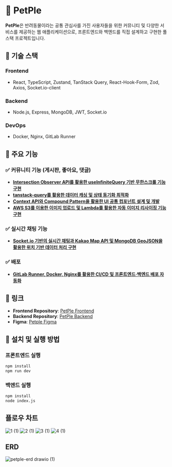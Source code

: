 # 🐾 PetPle

**PetPle**은 반려동물이라는 공통 관심사를 가진 사용자들을 위한 커뮤니티 및 다양한 서비스를 제공하는 웹 애플리케이션으로, 프론트엔드와 백엔드를 직접 설계하고 구현한 풀스택 프로젝트입니다.

## 🚀 기술 스택
### Frontend
- React, TypeScript, Zustand, TanStack Query, React-Hook-Form, Zod, Axios, Socket.io-client

### Backend
- Node.js, Express, MongoDB, JWT, Socket.io

### DevOps
- Docker, Nginx, GitLab Runner

## 📌 주요 기능
### ✅ 커뮤니티 기능 (게시판, 좋아요, 댓글)
- [**Intersection Observer API를 활용한 useInfiniteQuery 기반 무한스크롤 기능 구현**](https://github.com/DonggunLim/Petple_front/wiki/Intersection-Observer-API%EB%A5%BC-%ED%99%9C%EC%9A%A9%ED%95%9C-useInfiniteQuery-%EA%B8%B0%EB%B0%98-%EB%AC%B4%ED%95%9C%EC%8A%A4%ED%81%AC%EB%A1%A4-%EA%B8%B0%EB%8A%A5-%EA%B5%AC%ED%98%84)
- [**tanstack-query를 활용한 데이터 캐싱 및 상태 동기화 최적화**](https://github.com/DonggunLim/Petple_front/wiki/tanstack%E2%80%90query%EB%A5%BC-%ED%99%9C%EC%9A%A9%ED%95%9C-%EB%8D%B0%EC%9D%B4%ED%84%B0-%EC%BA%90%EC%8B%B1-%EB%B0%8F-%EC%83%81%ED%83%9C-%EB%8F%99%EA%B8%B0%ED%99%94-%EC%B5%9C%EC%A0%81%ED%99%94)
- [**Context API와 Compound Pattern을 활용한 UI 공통 컴포넌트 설계 및 개발**](https://github.com/DonggunLim/Petple_front/wiki/Context-API%EC%99%80-Compound-Pattern%EC%9D%84-%ED%99%9C%EC%9A%A9%ED%95%9C-UI-%EA%B3%B5%ED%86%B5-%EC%BB%B4%ED%8F%AC%EB%84%8C%ED%8A%B8-%EC%84%A4%EA%B3%84-%EB%B0%8F-%EA%B0%9C%EB%B0%9C)
- [**AWS S3를 이용한 이미지 업로드 및 Lambda를 활용한 자동 이미지 리사이징 기능 구현**](https://github.com/DonggunLim/Petple_front/wiki/AWS-S3%EB%B2%84%ED%82%B7%EC%97%90-%EC%9D%B4%EB%AF%B8%EC%A7%80-%EC%97%85%EB%A1%9C%EB%93%9C)

### ✅ 실시간 채팅 기능
- [**Socket.io 기반의 실시간 채팅과 Kakao Map API 및 MongoDB GeoJSON을 활용한 위치 기반 데이터 처리 구현**](https://github.com/DonggunLim/Petple_front/wiki/Socket.io%EB%A5%BC-%EC%9D%B4%EC%9A%A9%ED%95%9C-%EC%8B%A4%EC%8B%9C%EA%B0%84-%EC%B1%84%ED%8C%85-%EA%B5%AC%ED%98%84)

### ✅ 배포
- [**GitLab Runner, Docker, Nginx를 활용한 CI/CD 및 프론트엔드·백엔드 배포 자동화**](https://github.com/DonggunLim/Petple_front/wiki/GitLab-Runner%EC%99%80-Docker%EB%A5%BC-%ED%99%9C%EC%9A%A9%ED%95%9C-CI-CD-%EA%B5%AC%EC%B6%95)

## 📌 링크
- **Frontend Repository**: [PetPle Frontend](https://github.com/DonggunLim/Petple_front)
- **Backend Repository**: [PetPle Backend](https://github.com/DonggunLim/Petple_back)
- **Figma**: [Petple Figma](https://www.figma.com/design/ahpLVeWiIlr8GCGUPpK6O9/Elice?node-id=0-1&p=f&t=MHiTenmrguVvYXF2-0)
## 📌 설치 및 실행 방법

### 프론트엔드 실행
```bash
npm install
npm run dev
```
### 백엔드 실행
```bash
npm install
node index.js
```

## 플로우 차트 
![1 (1)](https://github.com/user-attachments/assets/546c73a3-e21f-4917-90b4-0975891fab75)
![2 (1)](https://github.com/user-attachments/assets/497ce094-2b34-4a66-b770-306cdea36de9)
![3 (1)](https://github.com/user-attachments/assets/c619b2ae-9a9f-4cee-b454-0fed3af08ef7)
![4 (1)](https://github.com/user-attachments/assets/1030690a-e62a-4364-b86b-97ddcbdd3bda)


## ERD
![petple-erd drawio (1)](https://github.com/user-attachments/assets/b690d81d-8e59-4041-a805-164ae940a2cf)
